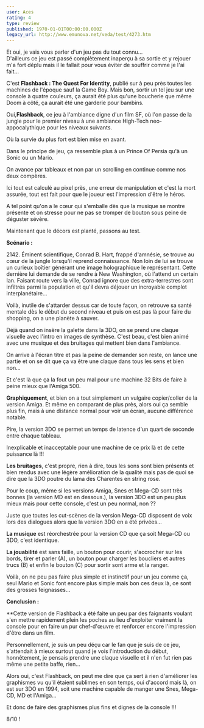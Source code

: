 ```yaml
---
user: Aces
rating: 4
type: review
published: 1970-01-01T00:00:00.000Z
legacy_url: http://www.emunova.net/veda/test/4273.htm
---
```

Et oui, je vais vous parler d'un jeu pas du tout connu...  
D'ailleurs ce jeu est passé complètement inaperçu à sa sortie et y rejouer m'a fort déplu mais il le fallait pour vous éviter de souffrir comme je l'ai fait...  

  

C'est **Flashback : The Quest For Identity**, publié sur à peu près toutes les machines de l'époque sauf la Game Boy. Mais bon, sortir un tel jeu sur une console à quatre couleurs, ça aurait été plus qu'une boucherie que même Doom à côté, ça aurait été une garderie pour bambins.  

  

Oui,**Flashback**, ce jeu à l'ambiance digne d'un film SF, où l'on passe de la jungle pour le premier niveau à une ambiance High-Tech neo-appocalythique pour les niveaux suivants.  

Où la survie du plus fort est bien mise en avant.  

Dans le principe de jeu, ça ressemble plus à un Prince Of Persia qu'à un Sonic ou un Mario.  

On avance par tableaux et non par un scrolling en continue comme nos deux compères.  

Ici tout est calculé au pixel près, une erreur de manipulation et c'est la mort assurée, tout est fait pour que le joueur est l'impression d'être le héros.  

A tel point qu'on a le cœur qui s'emballe dès que la musique se montre présente et on stresse pour ne pas se tromper de bouton sous peine de déguster sévère.  

  
Maintenant que le décors est planté, passons au test.  

  
**Scénario :**  

2142\. Éminent scientifique, Conrad B. Hart, frappé d'amnésie, se trouve au cœur de la jungle lorsqu'il reprend connaissance. Non loin de lui se trouve un curieux boîtier générant une image holographique le représentant. Cette dernière lui demande de se rendre à New Washington, où l'attend un certain Ian. Faisant route vers la ville, Conrad ignore que des extra-terrestres sont infiltrés parmi la population et qu'il devra déjouer un incroyable complot interplanétaire...  

  
Voilà, inutile de s'attarder dessus car de toute façon, on retrouve sa santé mentale dès le début du second niveau et puis on est pas là pour faire du shopping, on a une planète à sauver.  

  

Déjà quand on insère la galette dans la 3DO, on se prend une claque visuelle avec l'intro en images de synthèse. C'est beau, c'est bien animé avec une musique et des bruitages qui mettent bien dans l'ambiance.  

  
On arrive à l'écran titre et pas la peine de demander son reste, on lance une partie et on se dit que ça va être une claque dans tous les sens et bien non...  

  
Et c'est là que ça la fout un peu mal pour une machine 32 Bits de faire à peine mieux que l'Amiga 500\.  

  
**Graphiquement**, et bien on a tout simplement un vulgaire copier/coller de la version Amiga. Et même en comparant de plus près, alors oui ça semble plus fin, mais à une distance normal pour voir un écran, aucune différence notable.  

Pire, la version 3DO se permet un temps de latence d'un quart de seconde entre chaque tableau.  

Inexplicable et inacceptable pour une machine de ce prix là et de cette puissance là !!!   

  

**Les bruitages**, c'est propre, rien à dire, tous les sons sont bien présents et bien rendus avec une légère amélioration de la qualité mais pas de quoi se dire que la 3DO poutre du lama des Charentes en string rose.  

Pour le coup, même si les versions Amiga, Snes et Mega-CD sont très bonnes (la version MD est en dessous.), la version 3DO est un peu plus mieux mais pour cette console, c'est un peu normal, non ??  

Juste que toutes les cut-scènes de la version Mega-CD disposent de voix lors des dialogues alors que la version 3DO en a été privées...  

  

**La musique** est réorchestrée pour la version CD que ça soit Mega-CD ou 3DO, c'est identique.

  

**La jouabilité** est sans faille, un bouton pour courir, s'accrocher sur les bords, tirer et parler (A), un bouton pour charger les boucliers et autres trucs (B) et enfin le bouton (C) pour sortir sont arme et la ranger.  

Voilà, on ne peu pas faire plus simple et instinctif pour un jeu comme ça, seul Mario et Sonic font encore plus simple mais bon ces deux là, ce sont des grosses feignasses...  

  

**Conclusion :**  

**Cette version de Flashback a été faite un peu par des faignants voulant s'en mettre rapidement plein les poches au lieu d'exploiter vraiment la console pour en faire un pur chef-d'œuvre et renforcer encore l'impression d'être dans un film.  

Personnellement, je suis un peu déçu car le fan que je suis de ce jeu, s'attendait à mieux surtout quand je vois l'introduction du début, honnêtement, je pensais prendre une claque visuelle et il n'en fut rien pas même une petite baffe, rien...  

  

Alors oui, c'est Flashback, on peut me dire que ça sert à rien d'améliorer les graphismes vu qu'il étaient sublimes en son temps, oui d'accord mais là, on est sur 3DO en 1994, soit une machine capable de manger une Snes, Mega-CD, MD et l'Amiga...  

Et donc de faire des graphismes plus fins et dignes de la console !!!  

  

  

8/10 !

